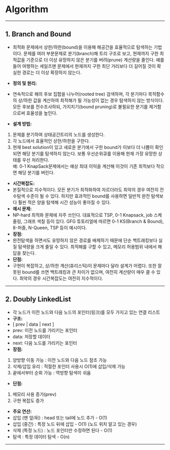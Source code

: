 # Algorithm
---
## 1. Branch and Bound
  
- 최적화 문제에서 상한/하한(bound)을 이용해 해공간을 효율적으로 탐색하는 기법이다. 문제를 여러 부분문제로 분기(branch)해 트리 구조로 보고, 현재까지 구한 최적값을 기준으로 더 이상 유망하지 않은 분기를 버려(prune) 계산량을 줄인다. 예를 들어 여행하는 세일즈맨 문제에서 현재까지 구한 최단 거리보다 더 길어질 것이 확실한 경로는 더 이상 확장하지 않는다.
  
- **정의 및 원리:**
- 연속적으로 해의 후보 집합을 나누어(rooted tree) 검색하며, 각 분기마다 목적함수의 상/하한 값을 계산하여 최적해가 될 가능성이 없는 경우 탐색하지 않는 방식이다. 모든 후보를 전수조사하되, 가지치기(bound pruning)로 불필요한 분기를 제거함으로써 효율성을 높인다.
- **설계 방법:**
1. 문제를 분기하여 상태공간트리의 노드를 생성한다.    
2. 각 노드에서 효율적인 상한/하한을 구한다.    
3. 현재 best solution이 있고 새로운 분기에서 구한 bound가 이보다 더 나쁨이 확인되면 해당 분기를 탐색하지 않는다. 보통 우선순위큐를 이용해 현재 가장 유망한 상태를 우선 처리한다.  
 예: 0-1 KnapSack문제에서는 예상 최대 이익을 계산해 이것이 기존 최적보다 작으면 해당 분기를 버린다.
- **시간복잡도:**
- 본질적으로 지수적이다. 모든 분기가 최적화하여 자르더라도 최악의 경우 여전히 전수탐색 수준이 될 수 있다. 하지만 효과적인 bound를 사용하면 일반적 완전 탐색보다 훨씬 적은 양을 탐색해 시간 성능이 좋아질 수 있다.
- **예시 문제:**
- NP-hard 최적화 문제에 자주 쓰인다. 대표적으로 TSP, 0-1 Knapsack, job 스케줄링, 그래프 색칠 등이 있다. GFG 튜토리얼에 따르면 0-1 KS(Branch & Bound), 8-퍼즐, N-Queen, TSP 등이 예시이다.
- **장점:**
- 완전탐색을 하면서도 유망하지 않은 경로를 배제하기 때문에 단순 백트래킹보다 실질 탐색량을 크게 줄일 수 있다. 최적해를 구할 수 있고, 메모리 허용범위 내에서 해답을 찾는다.
- **단점:**
- 구현이 복잡하고, 상/하한 계산(휴리스틱)이 문제마다 달라 설계가 어렵다. 또한 잘못된 bound를 쓰면 백트래킹과 큰 차이가 없으며, 여전히 계산량이 매우 클 수 있다. 최악의 경우 시간복잡도는 여전히 지수적이다.
--- 
## 2. Doubly LinkedList  
- 각 노드가 이전 노드와 다음 노드의 포인터(링크)를 모두 가지고 있는 연결 리스트  
- **구조:**
- [ prev | data | next ]  
- prev: 이전 노드를 가리키는 포인터  
- data: 저장할 데이터  
- next: 다음 노드를 가리키는 포인터
- **장점:**
1. 양방향 이동 가능 : 이전 노드와 다음 노드 참조 가능
2. 삭제/삽입 유리 : 적절한 포인터 사용시 O(1)에 삽입/삭제 가능
3. 끝에서부터 순회 가능 : 역방향 탐색이 쉬움
- **단점:**
1. 메모리 사용 증가(prev)
2. 구현 복잡도 증가
- **주요 연산:**
- 삽입 (맨 앞/뒤) : head 또는 tail에 노드 추가	- O(1)
- 삽입 (중간) :	특정 노드 뒤에 삽입	- O(1) (노드 위치 알고 있는 경우)
- 삭제 (특정 노드)	: 노드 포인터만 수정하면 된다 -	O(1)
- 탐색 : 특정 데이터 탐색	 - O(n)
---  
